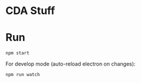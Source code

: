 # CDA Stuff

# Run

`npm start`

For develop mode (auto-reload electron on changes):

`npm run watch`

